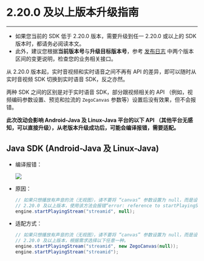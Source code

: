 # 2.20.0 及以上版本升级指南

- - -

<Warning title="注意">


- 如果您当前的 SDK 低于 2.20.0 版本，需要升级到任一 2.20.0 或以上的 SDK 版本时，都请务必阅读本文。
- 此外，建议您根据**当前版本号**与**升级目标版本号**，参考 [发布日志](https://doc-zh.zego.im/article/12548) 中两个版本区间的变更说明，检查您的业务相关接口。
</Warning>

从 2.20.0 版本起，实时音视频和实时语音之间不再有 API 的差异，即可以随时从实时音视频 SDK 切换到实时语音 SDK，反之亦然。

两种 SDK 之间的区别是对于实时语音 SDK，部分跟视频相关的 API （例如，视频编码参数设置、预览和拉流的 `ZegoCanvas` 参数等）设置后没有效果，但不会报错。

**此次改动会影响 Android-Java 及 Linux-Java 平台的以下 API （其他平台无感知，可以直接升级），从老版本升级成功后，可能会编译报错，需要适配。**

## Java SDK (Android-Java 及 Linux-Java)

- 编译报错：
    <Frame width="512" height="auto" caption=""><img src="https://doc-media.zego.im/sdk-doc/Pics/FAQ/Android/express_v2_20_startplayingstream_error_java.png" /></Frame>

- 原因：

    ```java
    // 如果只想播放有声音的流（无视图），请不要将 “canvas” 参数设置为 null，而是设置一个空的 ZegoCanvas，或者不填写第二个参数。
    // 2.20.0 及以上版本，使用该方法会报错“error: reference to startPlayingStream is ambiguous”。
    engine.startPlayingStream("streamid", null); 
    ```

- 适配方式：

    ```java
    // 如果只想播放有声音的流（无视图），请不要将 “canvas” 参数设置为 null，而是设置一个空的 ZegoCanvas，或者不填写第二个参数。
    // 2.20.0 及以上版本，根据需求选择以下任意一种。
    engine.startPlayingStream("streamid", new ZegoCanvas(null)); 
    engine.startPlayingStream("streamid"); 
    ```

<Content />